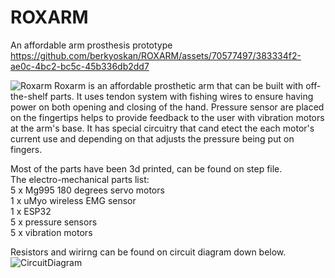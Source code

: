 # ROXARM
An affordable arm prosthesis prototype
https://github.com/berkyoskan/ROXARM/assets/70577497/383334f2-ae0c-4bc2-bc5c-45b336db2dd7

![Roxarm](https://github.com/berkyoskan/ROXARM/assets/70577497/718499ea-58b2-4877-8519-3cb661ab9c99)
Roxarm is an affordable prosthetic arm that can be built with off-the-shelf parts. It uses tendon system with fishing wires to ensure having power on both opening and closing of the hand. Pressure sensor are placed on the fingertips helps to provide feedback to the user with vibration motors at the arm's base. It has special circuitry that cand etect the each motor's current use and depending on that adjusts the pressure being put on fingers. <br />

Most of the parts have been 3d printed, can be found on step file. <br />
The electro-mechanical parts list: <br />
5 x Mg995 180 degrees servo motors<br />
1 x uMyo wireless EMG sensor<br />
1 x ESP32<br />
5 x pressure sensors <br />
5 x vibration motors <br />

Resistors and wirirng can be found on circuit diagram down below. 
![CircuitDiagram](https://github.com/berkyoskan/ROXARM/assets/70577497/6ec068e5-5040-421b-b9c6-13f8649e4922)
